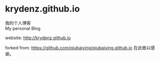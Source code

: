 # krydenz.github.io
 
我的个人博客    
My personal Blog

website: http://krydenz.github.io

forked from: https://github.com/qiubaiying/qiubaiying.github.io 在此致以感谢。
